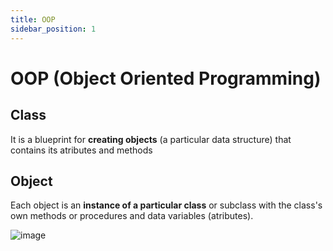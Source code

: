```yaml
---
title: OOP
sidebar_position: 1
---
```


# OOP (Object Oriented Programming)

## Class

It is a blueprint for **creating objects** (a particular data structure) that contains its atributes and methods

## Object

Each object is an **instance of a particular class** or subclass with the class's own methods or procedures and data variables (atributes).

![image](https://user-images.githubusercontent.com/72823374/153722525-d0f1da54-c3d9-420f-b961-a195236e8a4d.png)


##
